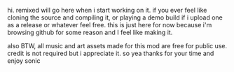 hi. remixed will go here when i start working on it. if you ever feel like cloning the source and compiling it, or playing a demo build if i upload one as a release or whatever feel free. this is just here for now because i'm browsing github for some reason and I feel like making it.

also BTW, all music and art assets made for this mod are free for public use. credit is not required but i appreciate it. so yea thanks for your time and enjoy sonic
